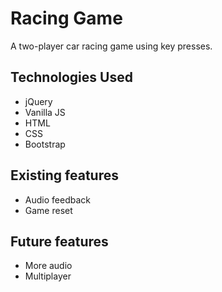 # Racing Game

A two-player car racing game using key presses.

## Technologies Used
* jQuery
* Vanilla JS
* HTML
* CSS
* Bootstrap

## Existing features
* Audio feedback
* Game reset

## Future features
* More audio
* Multiplayer